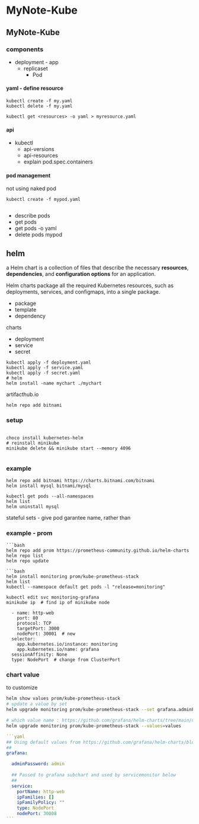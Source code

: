 # MyNote-Kube

## MyNote-Kube

### components

* deployment - app
  * replicaset
    * Pod

#### yaml - define resource

```
kubectl create -f my.yaml
kubectl delete -f my.yaml

kubectl get <resources> -o yaml > myresource.yaml

```

#### api

* kubectl
  * api-versions
  * api-resources
  * explain pod.spec.containers

#### pod management

not using naked pod

```
kubectl create -f mypod.yaml


```

* describe pods
* get pods
* get pods -o yaml
* delete pods mypod

## helm

a Helm chart is a collection of files that describe the necessary **resources**, **dependencies**, and **configuration options** for an application.

Helm charts package all the required Kubernetes resources, such as deployments, services, and configmaps, into a single package.

* package
* template
* dependency

charts

* deployment
* service
* secret

```shell
kubectl apply -f deployment.yaml
kubectl apply -f service.yaml
kubectl apply -f secret.yaml
# helm
helm install -name mychart ./mychart

```

artifacthub.io

```
helm repo add bitnami 
```

### setup

```shell

choco install kubernetes-helm
# reinstall minikube
minikube delete && minikube start --memory 4096


```

### example

```
helm repo add bitnami https://charts.bitnami.com/bitnami
helm install mysql bitnami/mysql

kubectl get pods --all-namespaces
helm list
helm uninstall mysql 
```

stateful sets - give pod garantee name, rather than

### example - prom

````
```bash
helm repo add prom https://prometheus-community.github.io/helm-charts
helm repo list
helm repo update

```bash
helm install monitoring prom/kube-prometheus-stack
helm list
kubectl --namespace default get pods -l "release=monitoring"

kubectl edit svc monitoring-grafana
minikube ip  # find ip of minikube node
````

```
  - name: http-web
    port: 80
    protocol: TCP
    targetPort: 3000
    nodePort: 30001  # new
  selector:
    app.kubernetes.io/instance: monitoring
    app.kubernetes.io/name: grafana
  sessionAffinity: None
  type: NodePort  # change from ClusterPort
```

### chart value

to customize

```sh
helm show values prom/kube-prometheus-stack
# update a value by set
helm upgrade monitoring prom/kube-prometheus-stack --set grafana.adminPassword=admi

# which value name : https://github.com/grafana/helm-charts/tree/main/charts/grafana
helm upgrade monitoring prom/kube-prometheus-stack --values=values

```



````yaml
```yaml
## Using default values from https://github.com/grafana/helm-charts/blob/main/charts/grafana/values.yaml
##
grafana:

  adminPassword: admin
 
  ## Passed to grafana subchart and used by servicemonitor below
  ##
  service:
    portName: http-web
    ipFamilies: []
    ipFamilyPolicy: ""
    type: NodePort
    nodePort: 30008
```
````

